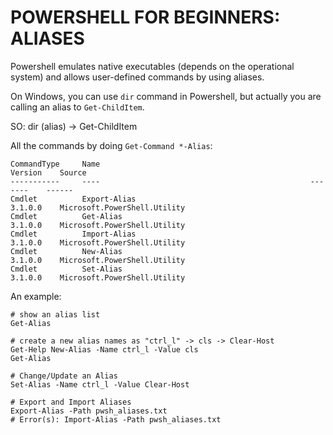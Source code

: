 # POWERSHELL FOR BEGINNERS: ALIASES

Powershell emulates native executables (depends on the operational system) and allows user-defined commands by using aliases.

On Windows, you can use `dir` command in Powershell, but actually you are calling an alias to `Get-ChildItem`.

SO: dir (alias) -> Get-ChildItem

All the commands by doing `Get-Command *-Alias`:

```shell
CommandType     Name                                               Version    Source
-----------     ----                                               -------    ------
Cmdlet          Export-Alias                                       3.1.0.0    Microsoft.PowerShell.Utility
Cmdlet          Get-Alias                                          3.1.0.0    Microsoft.PowerShell.Utility
Cmdlet          Import-Alias                                       3.1.0.0    Microsoft.PowerShell.Utility
Cmdlet          New-Alias                                          3.1.0.0    Microsoft.PowerShell.Utility
Cmdlet          Set-Alias                                          3.1.0.0    Microsoft.PowerShell.Utility
```

An example:

```shell
# show an alias list
Get-Alias

# create a new alias names as "ctrl_l" -> cls -> Clear-Host
Get-Help New-Alias -Name ctrl_l -Value cls
Get-Alias

# Change/Update an Alias
Set-Alias -Name ctrl_l -Value Clear-Host

# Export and Import Aliases
Export-Alias -Path pwsh_aliases.txt
# Error(s): Import-Alias -Path pwsh_aliases.txt
```
